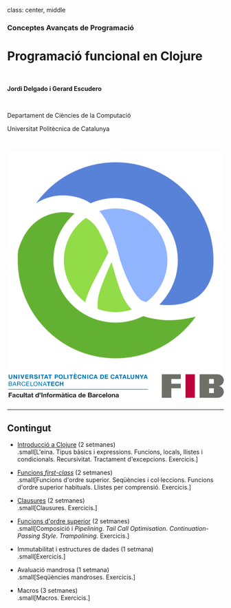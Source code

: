 class: center, middle

### Conceptes Avançats de Programació

# Programació funcional en Clojure

<br>

**Jordi Delgado i Gerard Escudero**

<br>

Departament de Ciències de la Computació

Universitat Politècnica de Catalunya

<br>

![:scale 12%](figures/clojure_logo.png) ![:scale 75%](figures/fib.png)

---

## Contingut

- [Introducció a Clojure](introduccio.html) (2 setmanes) <br>
.small[L'eina. Tipus bàsics i expressions. Funcions, locals, llistes i condicionals. Recursivitat. Tractament d'excepcions. Exercicis.]

- [Funcions *first-class*](firstClass.html) (2 setmanes) <br>
.small[Funcions d'ordre superior. Seqüències i col·leccions. Funcions d'ordre superior habituals. Llistes per comprensió. Exercicis.]

- [Clausures](clausures.html) (2 setmanes) <br>
.small[Clausures. Exercicis.]

- [Funcions d'ordre superior](ordre-superior.html) (2 setmanes) <br>
.small[Composició i *Pipelining*. *Tail Call Optimisation*. *Continuation-Passing Style*. *Trampolining*. Exercicis.]

- Immutabilitat i estructures de dades (1 setmana) <br>
.small[Exercicis.]

- Avaluació mandrosa (1 setmana) <br>
.small[Seqüències mandroses. Exercicis.]

- Macros (3 setmanes) <br>
.small[Macros. Exercicis.]

